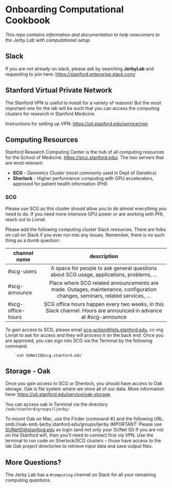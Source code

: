# Onboarding Computational Cookbook
_This repo contains information and documentation to help newcomers to the Jerby Lab with computational setup._

## Slack

If you are not already on slack, please ask by searching **JerbyLab** and requesting to join here: https://stanford.enterprise.slack.com/

## Stanford Virtual Private Network 

The Stanford VPN is useful to install for a variety of reasons! But the most important one for the lab will be such that you can access the computing clusters for research in Stanford Medicine.

Instructions for setting up VPN: https://uit.stanford.edu/service/vpn

## Computing Resources

Stanford Research Computing Center is the hub of all computing resources for the School of Medicine. https://srcc.stanford.edu/. The two servers that are most relevant:

- **SCG** - Genomics Cluster (most commonly used in Dept of Genetics)
- **Sherlock** - Higher performance computing with GPU accelerators, approved for patient health information (PHI)

### SCG
Please use SCG as this cluster should allow you to do almost everything you need to do. If you need more intensive GPU power or are working with PHI, reach out to Livnat. 

Please add the following computing cluster Slack resources. There are folks on call on Slack if you ever run into any issues. Remember, there is no such thing as a dumb question:

| channel name      | description                                                                                                                 |
| ----------------- |:---------------------------------------------------------------------------------------------------------------------------:|
| #scg-users        | A space for people to ask general questions about SCG usage, applications, problems, ...                                    |
| #scg-announce     | Place where SCG related announcements are made. Outages, maintenance, configuration changes, seminars, related services, …  |
| #scg-office-hours | SCG office hours happen every two weeks, in this Slack channel. Hours are announced in advance at #scg-announce             |

To gain access to SCG, please email scg-action@lists.stanford.edu, cc-ing Livnat to ask for access and they will process it on the back end. Once you are approved, you can sign into SCG via the Terminal by the following command: 

        `ssh SUNetID@scg.stanford.edu` 

## Storage - Oak 

Once you gain access to SCG or Sherlock, you should have access to Oak storage. Oak is file system where we store all of our data. More information here: https://uit.stanford.edu/service/oak-storage. 

You can access oak in Terminal via the directory `/oak/stanford/groups/ljerby/`

To mount Oak on Mac, use the Finder (command-K) and the following URL: smb://oak-smb-ljerby.stanford.edu/groups/ljerby
*IMPORTANT:* Please use SUNetID@stanford.edu as login (and not only your SUNet ID)
If you are not on the Stanford wifi, then you'll need to connect first via VPN. Use the terminal to run code on Sherlock/SCG clusters – those have access to the lab Oak project directories to retrieve input data and save output files.

## More Questions? 

The Jerby Lab has a `#computing` channel on Slack for all your remaining computing questions.



